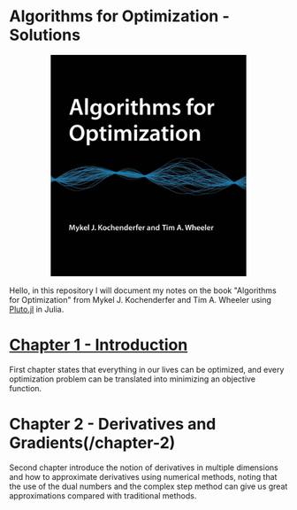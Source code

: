 # Algorithms for Optimization - Solutions
<p align="center">
  <img src="./book.jpg" height=400 alt="Algorithms for Optimization">
</p>
Hello, in this repository I will document my notes on the book "Algorithms for Optimization" from Mykel J. Kochenderfer and Tim A. Wheeler using <a href="https://github.com/fonsp/Pluto.jl">Pluto.jl</a> in Julia.

# [Chapter 1 - Introduction](/chapter-1)
First chapter states that everything in our lives can be optimized, and every optimization problem can be translated into minimizing an objective function.

# Chapter 2 - Derivatives and Gradients(/chapter-2)
Second chapter introduce the notion of derivatives in multiple dimensions and how to approximate derivatives using numerical methods, noting that the use of the dual numbers and the complex step method can give us great approximations compared with traditional methods.

